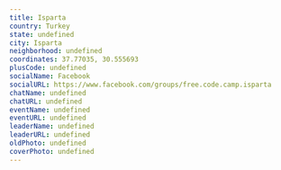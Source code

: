 ```yaml
---
title: Isparta
country: Turkey
state: undefined
city: Isparta
neighborhood: undefined
coordinates: 37.77035, 30.555693
plusCode: undefined
socialName: Facebook
socialURL: https://www.facebook.com/groups/free.code.camp.isparta
chatName: undefined
chatURL: undefined
eventName: undefined
eventURL: undefined
leaderName: undefined
leaderURL: undefined
oldPhoto: undefined
coverPhoto: undefined
---
```

